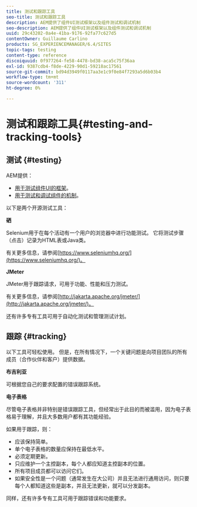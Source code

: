 ```yaml
---
title: 测试和跟踪工具
seo-title: 测试和跟踪工具
description: AEM提供了组件UI测试框架以及组件测试和调试机制
seo-description: AEM提供了组件UI测试框架以及组件测试和调试机制
uuid: 29c43202-0a4e-41ba-9176-92fa77c627d5
contentOwner: Guillaume Carlino
products: SG_EXPERIENCEMANAGER/6.4/SITES
topic-tags: testing
content-type: reference
discoiquuid: 0f977264-fe58-4478-bd38-aca5c75f36aa
exl-id: 9387cdb4-f8de-4229-90d1-59218ac17561
source-git-commit: bd94d3949f0117aa3e1c9f0e84f7293a5d6b03b4
workflow-type: tm+mt
source-wordcount: '311'
ht-degree: 0%

---
```


# 测试和跟踪工具{#testing-and-tracking-tools}

## 测试 {#testing}

AEM提供：

* [用于测试组件UI的框架](/help/sites-developing/hobbes.md)。
* [用于测试和调试组件的机制](/help/sites-developing/developer-mode.md)。

以下是两个开源测试工具：

**硒**

Selenium用于在每个活动有一个用户的浏览器中进行功能测试。 它将测试步骤（点击）记录为HTML表或Java类。

有关更多信息，请参阅[https://www.seleniumhq.org/](https://www.seleniumhq.org/)。

**JMeter**

JMeter用于跟踪请求，可用于功能、性能和压力测试。

有关更多信息，请参阅[http://jakarta.apache.org/jmeter/](http://jakarta.apache.org/jmeter/)。

还有许多专有工具可用于自动化测试和管理测试计划。

## 跟踪 {#tracking}

以下工具可轻松使用。 但是，在所有情况下，一个关键问题是向项目团队的所有成员（合作伙伴和客户）提供数据。

**布吉利亚**

可根据您自己的要求配置的错误跟踪系统。

**电子表格**

尽管电子表格并非特别是错误跟踪工具，但经常出于此目的而被滥用，因为电子表格易于理解，并且大多数用户都有其功能经验。

如果用于跟踪，则：

* 应该保持简单。
* 单个电子表格的数量应保持在最低水平。
* 必须定期更新。
* 只应维护一个主控副本，每个人都应知道主控副本的位置。
* 所有项目成员都可以访问它们。
* 如果安全性是一个问题（通常发生在大公司）并且无法进行通用访问，则只要每个人都知道这些是副本，并且无法更新，就可以分发副本。

同样，还有许多专有工具可用于跟踪错误和功能要求。

